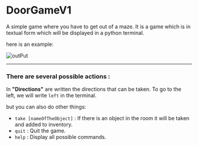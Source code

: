 # DoorGameV1

A simple game where you have to get out of a maze.
It is a game which is in textual form which will be displayed in a python terminal.

here is an example:

![outPut](https://user-images.githubusercontent.com/95910460/231213184-af2fb947-acf3-40b3-964c-79cc5bbdd7ef.png)
***
### There are several possible actions :

In **"Directions"** are written the directions that can be taken.
To go to the left, we will write ```left``` in the terminal.

but you can also do other things:
* ```take [nameOfTheObject]``` : If there is an object in the room it will be taken and added to inventory.
* ```quit``` : Quit the game.
* ```help``` : Display all possible commands.

